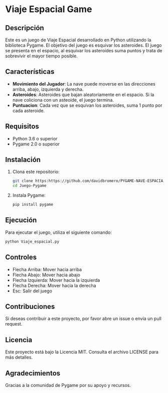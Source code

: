# Viaje Espacial Game

## Descripción

Este es un juego de Viaje Espacial desarrollado en Python utilizando la biblioteca Pygame. El objetivo del juego es esquivar los asteroides. El juego se presenta en el espacio, al esquivar los asteroides suma puntos y trata de sobrevivir el mayor tiempo posible.

## Características

- **Movimiento del Jugador**: La nave puede moverse en las direcciones arriba, abajo, izquierda y derecha.
- **Asteroides**: Asteroides que bajan aleatoriamente en el espacio. Si la nave coliciona con un asteoide, el juego termina.
- **Puntuacion**: Cada vez que se esquivan los asteroides, suma  1 punto por cada asteroide.


## Requisitos

- Python 3.6 o superior
- Pygame 2.0 o superior

## Instalación

1. Clona este repositorio:
   ```bash
   git clone https:https://github.com/davidbromero/PYGAME-NAVE-ESPACIAL.git
   cd Juego-Pygame
   ```

2. Instala Pygame:
   ```bash
   pip install pygame
   ```

## Ejecución

Para ejecutar el juego, utiliza el siguiente comando:

```bash
python Viaje_espacial.py
```

## Controles

- Flecha Arriba: Mover hacia arriba
- Flecha Abajo: Mover hacia abajo
- Flecha Izquierda: Mover hacia la izquierda
- Flecha Derecha: Mover hacia la derecha
- Esc: Salir del juego

## Contribuciones

Si deseas contribuir a este proyecto, por favor abre un issue o envía un pull request.

## Licencia

Este proyecto está bajo la Licencia MIT. Consulta el archivo LICENSE para más detalles.

## Agradecimientos

Gracias a la comunidad de Pygame por su apoyo y recursos.